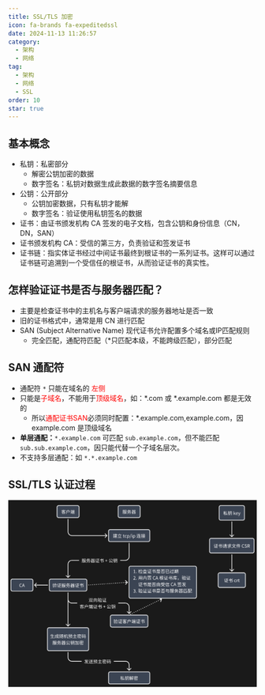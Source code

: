 ```yaml
---
title: SSL/TLS 加密
icon: fa-brands fa-expeditedssl
date: 2024-11-13 11:26:57
category:
  - 架构
  - 网络
tag:
  - 架构
  - 网络
  - SSL
order: 10
star: true
---
```


## 基本概念
- 私钥：私密部分
  - 解密公钥加密的数据
  - 数字签名：私钥对数据生成此数据的数字签名摘要信息
- 公钥：公开部分
  - 公钥加密数据，只有私钥才能解
  - 数字签名：验证使用私钥签名的数据
- 证书：由证书颁发机构 CA 签发的电子文档，包含公钥和身份信息（CN，DN，SAN）
- 证书颁发机构 CA：受信的第三方，负责验证和签发证书
- 证书链：指实体证书经过中间证书最终到根证书的一系列证书。这样可以通过证书链可追溯到一个受信任的根证书，从而验证证书的真实性。

## 怎样验证证书是否与服务器匹配？
  - 主要是检查证书中的主机名与客户端请求的服务器地址是否一致
  - 旧的证书格式中，通常是用 CN 进行匹配
  - SAN (Subject Alternative Name) 现代证书允许配置多个域名或IP匹配规则
    - 完全匹配，通配符匹配（*只匹配本级，不能跨级匹配），部分匹配

## SAN 通配符
- 通配符 `*` 只能在域名的 <font color="red">左侧</font>
- 只能是<font color="red">子域名</font>，不能用于<font color="red">顶级域名</font>，如：*.com 或 *.example.com 都是无效的
  - 所以<font color="red">通配证书SAN</font>必须同时配置：*.example.com,example.com，因 example.com 是顶级域名
- **单层通配：**`*.example.com` 可匹配 `sub.example.com`，但不能匹配 `sub.sub.example.com`，因只能代替一个子域名层次。
- 不支持多层通配：如 `*.*.example.com`

## SSL/TLS 认证过程
![cert verify](ssl-cert-verify.png)